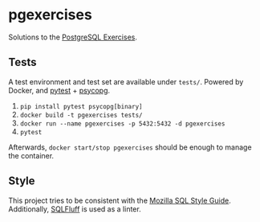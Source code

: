 # pgexercises

Solutions to the [PostgreSQL Exercises](https://pgexercises.com/).

## Tests

A test environment and test set are available under `tests/`.
Powered by Docker, and [pytest](https://pytest.org) + [psycopg](https://psycopg.org).

1. `pip install pytest psycopg[binary]`
2. `docker build -t pgexercises tests/`
3. `docker run --name pgexercises -p 5432:5432 -d pgexercises`
4. `pytest`

Afterwards, `docker start/stop pgexercises` should be enough to manage the container.

## Style

This project tries to be consistent with the
[Mozilla SQL Style Guide](https://docs.telemetry.mozilla.org/concepts/sql_style.html).
Additionally, [SQLFluff](https://www.sqlfluff.com/) is used as a linter.
